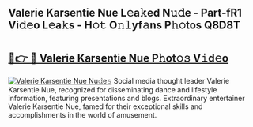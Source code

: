 ## Valerie Karsentie Nue L𝚎a𝚔ed N𝚞𝚍e - Part-fR1 Vi𝚍𝚎o L𝚎a𝚔s - H𝚘𝚝 O𝚗𝚕yf𝚊ns P𝚑𝚘tos Q8D8T

# <h2><a href="http://kf2xwz.oniu.top/?m=Valerie+Karsentie+Nue">🔗👉 🔴 Valerie Karsentie Nue P𝚑ot𝚘𝚜 V𝚒d𝚎o</a></h2>

[![Valerie Karsentie Nue Nu𝚍e𝚜](https://i.imgur.com/0qMVB7G.gif)](http://kf2xwz.oniu.top/?m=Valerie+Karsentie+Nue)
Social media thought leader Valerie Karsentie Nue, recognized for disseminating dance and lifestyle information, featuring presentations and blogs. Extraordinary entertainer Valerie Karsentie Nue, famed for their exceptional skills and accomplishments in the world of amusement.  
